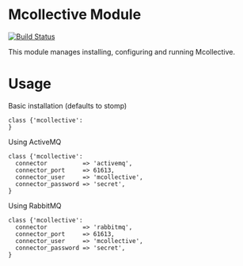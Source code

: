 # Mcollective Module

[![Build Status](https://travis-ci.org/jbussdieker/puppet-mcollective.png?branch=master)](https://travis-ci.org/jbussdieker/puppet-mcollective)

This module manages installing, configuring and running Mcollective.

# Usage

Basic installation (defaults to stomp)

    class {'mcollective':
    }

Using ActiveMQ

    class {'mcollective':
      connector          => 'activemq',
      connector_port     => 61613,
      connector_user     => 'mcollective',
      connector_password => 'secret',
    }

Using RabbitMQ

    class {'mcollective':
      connector          => 'rabbitmq',
      connector_port     => 61613,
      connector_user     => 'mcollective',
      connector_password => 'secret',
    }
